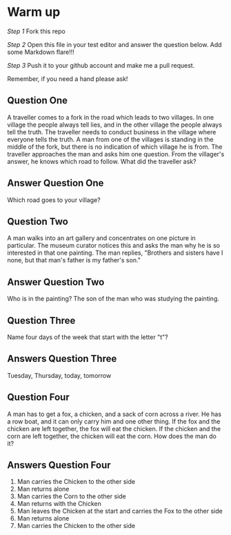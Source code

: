 # Warm up

_Step 1_
Fork this repo

_Step 2_
Open this file in your test editor and answer the question below. Add some Markdown flare!!!

_Step 3_
Push it to your github account and make me a pull request.

Remember, if you need a hand please ask!


## Question One
A traveller comes to a fork in the road which leads to two villages. In one village the people always tell lies, and in the other village the people always tell the truth. The traveller needs to conduct business in the village where everyone tells the truth. A man from one of the villages is standing in the middle of the fork, but there is no indication of which village he is from. The traveller approaches the man and asks him one question. From the villager's answer, he knows which road to follow. What did the traveller ask?

## Answer Question One
Which road goes to your village?

## Question Two
A man walks into an art gallery and concentrates on one picture in particular. The museum curator notices this and asks the man why he is so interested in that one painting. The man replies, "Brothers and sisters have I none, but that man's father is my father's son."

## Answer Question Two
Who is in the painting?
The son of the man who was studying the painting.

## Question Three
Name four days of the week that start with the letter "t"?

## Answers Question Three
Tuesday, Thursday, today, tomorrow

## Question Four
A man has to get a fox, a chicken, and a sack of corn across a river. He has a row boat, and it can only carry him and one other thing. If the fox and the chicken are left together, the fox will eat the chicken. If the chicken and the corn are left together, the chicken will eat the corn. How does the man do it?

## Answers Question Four
1) Man carries the Chicken to the other side
2) Man returns alone
3) Man carries the Corn to the other side
4) Man returns with the Chicken
5) Man leaves the Chicken at the start and carries the Fox to the other side
6) Man returns alone
7) Man carries the Chicken to the other side
